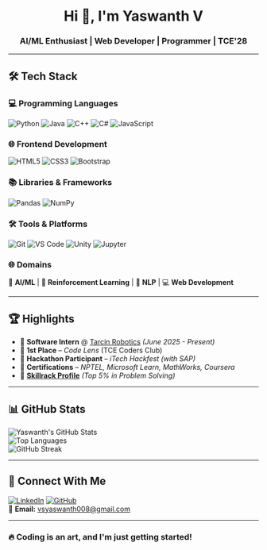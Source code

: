 <h1 align="center">Hi 👋, I'm Yaswanth V</h1>  
<h3 align="center">AI/ML Enthusiast | Web Developer | Programmer | TCE'28</h3> 

---

## 🛠️ **Tech Stack**  

### **💻 Programming Languages**  
![Python](https://img.shields.io/badge/Python-3776AB?logo=python&logoColor=white)
![Java](https://img.shields.io/badge/Java-ED8B00?logo=java&logoColor=white)
![C++](https://img.shields.io/badge/C++-00599C?logo=c%2B%2B&logoColor=white)
![C#](https://img.shields.io/badge/C%23-239120?logo=c-sharp&logoColor=white)
![JavaScript](https://img.shields.io/badge/JavaScript-F7DF1E?logo=javascript&logoColor=black)

### **🌐 Frontend Development**  
![HTML5](https://img.shields.io/badge/HTML5-E34F26?logo=html5&logoColor=white)
![CSS3](https://img.shields.io/badge/CSS3-1572B6?logo=css3&logoColor=white)
![Bootstrap](https://img.shields.io/badge/Bootstrap-7952B3?logo=bootstrap&logoColor=white)

### **📚 Libraries & Frameworks**  
![Pandas](https://img.shields.io/badge/Pandas-150458?logo=pandas&logoColor=white)
![NumPy](https://img.shields.io/badge/NumPy-013243?logo=numpy&logoColor=white)

### **🛠️ Tools & Platforms**  
![Git](https://img.shields.io/badge/Git-F05032?logo=git&logoColor=white)
![VS Code](https://img.shields.io/badge/VS_Code-007ACC?logo=visual-studio-code&logoColor=white)
![Unity](https://img.shields.io/badge/Unity-000000?logo=unity&logoColor=white)
![Jupyter](https://img.shields.io/badge/Jupyter-F37626?logo=jupyter&logoColor=white)

### **🌐 Domains**  
🤖 **AI/ML** | 🧠 **Reinforcement Learning** | 📝 **NLP** | 💻 **Web Development**  

---

## 🏆 **Highlights**  

- 💼 **Software Intern** @ [Tarcin Robotics](https://tarcinrobotics.com/) *(June 2025 - Present)*  
- 🥇 **1st Place** – *Code Lens* (TCE Coders Club)  
- 🚀 **Hackathon Participant** – *iTech Hackfest (with SAP)*  
- 📜 **Certifications** – *NPTEL, Microsoft Learn, MathWorks, Coursera*  
- 🧠 **[Skillrack Profile](http://www.skillrack.com/profile/513616/27e0aa1d6f9442b3815f72c2d77f52b61f1957de)** *(Top 5% in Problem Solving)*  

---

## 📊 **GitHub Stats**  

![Yaswanth's GitHub Stats](https://github-readme-stats.vercel.app/api?username=Yaswanth876&show_icons=true&theme=radical&hide_border=true)  
![Top Languages](https://github-readme-stats.vercel.app/api/top-langs/?username=Yaswanth876&layout=compact&theme=radical&hide_border=true)  
![GitHub Streak](https://github-readme-streak-stats.herokuapp.com/?user=Yaswanth876&theme=radical&hide_border=true)  

---

## 🤝 **Connect With Me**  

[![LinkedIn](https://img.shields.io/badge/LinkedIn-0077B5?style=for-the-badge&logo=linkedin&logoColor=white)](https://www.linkedin.com/in/yaswanthv876) 
[![GitHub](https://img.shields.io/badge/GitHub-181717?style=for-the-badge&logo=github&logoColor=white)](https://github.com/Yaswanth876)  
📧 **Email:** [vsyaswanth008@gmail.com](mailto:vsyaswanth008@gmail.com)  

---

### 🔥 **Coding is an art, and I'm just getting started!**  

